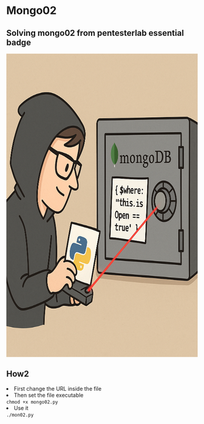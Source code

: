 # Mongo02

## Solving mongo02 from pentesterlab essential badge</h3>

<img src="https://github.com/tximista64/mongo02/blob/main/Mongo.png" style="height: 800px; width: auto;" />

## How2

<li>First change the URL inside the file</li>
<li>Then set the file executable</li>
<code>chmod +x mongo02.py</code>
<li>Use it</li>
<code>./mon02.py</code>
